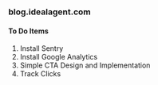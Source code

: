 ### blog.idealagent.com

#### To Do Items

1. Install Sentry
2. Install Google Analytics
3. Simple CTA Design and Implementation
4. Track Clicks

